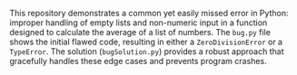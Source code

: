 This repository demonstrates a common yet easily missed error in Python: improper handling of empty lists and non-numeric input in a function designed to calculate the average of a list of numbers.  The `bug.py` file shows the initial flawed code, resulting in either a `ZeroDivisionError` or a `TypeError`. The solution (`bugSolution.py`) provides a robust approach that gracefully handles these edge cases and prevents program crashes.